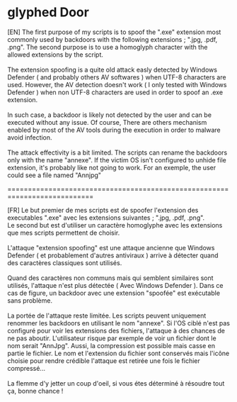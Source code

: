 # glyphed Door

[EN] The first purpose of my scripts is to spoof the ".exe" extension most commonly used by backdoors with the following extensions ; ".jpg, .pdf, .png". The second purpose is to use a homoglyph character with the allowed extensions by the script.<br/><br/>The extension spoofing is a quite old attack easly detected by Windows Defender ( and probably others AV softwares ) when UTF-8 characters are used. However, the AV detection doesn't work ( I only tested with Windows Defender ) when non UTF-8 characters are used in order to spoof an .exe extension.<br/><br/>In such case, a backdoor is likely not detected by the user and can be executed without any issue. Of course, There are others mechanism enabled by most of the AV tools during the execution in order to malware avoid infection.<br/><br/>The attack effectivity is a bit limited. The scripts can rename the backdoors only with the name "annexe". If the victim OS isn't configured to unhide file extension, it's probably like not going to work. For an exemple, the user could see a file named "Annjpg" 


===========================================================================

[FR] Le but premier de mes scripts est de spoofer l'extension des executables ".exe" avec les extensions suivantes ; ".jpg, .pdf, .png".<br/>Le second but est d'utiliser un caractère homoglyphe avec les extensions que mes scripts permettent de choisir.<br/><br/>L'attaque "extension spoofing" est une attaque ancienne que Windows Defender ( et probablement d'autres antiviraux ) arrive à détecter quand des caractères classiques sont utilisés.<br/><br/>Quand des caractères non communs mais qui semblent similaires sont utilisés, l'attaque n'est plus détectée ( Avec Windows Defender ). Dans ce cas de figure, un backdoor avec une extension "spoofée" est exécutable sans problème.<br/><br/>La portée de l'attaque reste limitée. Les scripts peuvent uniquement renommer les backdoors en utilisant le nom "annexe". Si l'OS ciblé n'est pas configuré pour voir les extensions des fichiers, l'attaque à des chances de ne pas aboutir. L'utilisateur risque par exemple de voir un fichier dont le nom serait "AnnJpg". Aussi, la compression est possible mais casse en partie le fichier. Le nom et l'extension du fichier sont conservés mais l'icône choisie pour rendre crédible l'attaque est retirée une fois le fichier compressé... <br/><br/>La flemme d'y jetter un coup d'oeil, si vous étes déterminé à résoudre tout ça, bonne chance ! 
